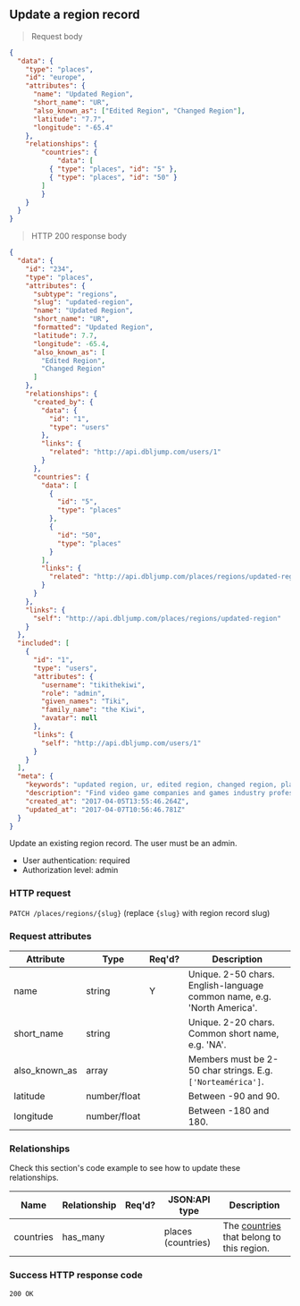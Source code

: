 ## <a name="regions_update"></a>Update a region record

> Request body

```JSON
{
  "data": {
    "type": "places",
    "id": "europe",
    "attributes": {
      "name": "Updated Region",
      "short_name": "UR",
      "also_known_as": ["Edited Region", "Changed Region"],
      "latitude": "7.7",
      "longitude": "-65.4"
    },
    "relationships": {
  		"countries": {
  			"data": [
          { "type": "places", "id": "5" },
          { "type": "places", "id": "50" }
        ]
  		}
  	}
  }
}
```

> HTTP 200 response body

```JSON
{
  "data": {
    "id": "234",
    "type": "places",
    "attributes": {
      "subtype": "regions",
      "slug": "updated-region",
      "name": "Updated Region",
      "short_name": "UR",
      "formatted": "Updated Region",
      "latitude": 7.7,
      "longitude": -65.4,
      "also_known_as": [
        "Edited Region",
        "Changed Region"
      ]
    },
    "relationships": {
      "created_by": {
        "data": {
          "id": "1",
          "type": "users"
        },
        "links": {
          "related": "http://api.dbljump.com/users/1"
        }
      },
      "countries": {
        "data": [
          {
            "id": "5",
            "type": "places"
          },
          {
            "id": "50",
            "type": "places"
          }
        ],
        "links": {
          "related": "http://api.dbljump.com/places/regions/updated-region/countries"
        }
      }
    },
    "links": {
      "self": "http://api.dbljump.com/places/regions/updated-region"
    }
  },
  "included": [
    {
      "id": "1",
      "type": "users",
      "attributes": {
        "username": "tikithekiwi",
        "role": "admin",
        "given_names": "Tiki",
        "family_name": "the Kiwi",
        "avatar": null
      },
      "links": {
        "self": "http://api.dbljump.com/users/1"
      }
    }
  ],
  "meta": {
    "keywords": "updated region, ur, edited region, changed region, place, geography, dbljump, video games, pc games, gaming",
    "description": "Find video game companies and games industry professionals from Updated Region at Dbljump.",
    "created_at": "2017-04-05T13:55:46.264Z",
    "updated_at": "2017-04-07T10:56:46.781Z"
  }
}
```

Update an existing region record. The user must be an admin.

* User authentication: required
* Authorization level: admin

### HTTP request

`PATCH /places/regions/{slug}` (replace `{slug}` with region record slug)

### Request attributes

Attribute | Type | Req'd? | Description
--------- | ---- | ------ | -----------
name | string | Y | Unique. 2-50 chars. English-language common name, e.g. 'North America'.
short_name | string | | Unique. 2-20 chars. Common short name, e.g. 'NA'.
also_known_as | array | | Members must be 2-50 char strings. E.g. `['Norteamérica']`.
latitude | number/float | | Between -90 and 90.
longitude | number/float | | Between -180 and 180.

### Relationships

Check this section's code example to see how to update these relationships.

Name | Relationship | Req'd? | JSON:API type | Description
---- | ------------ | ------ | ------------- | ----------
countries | has_many |  | places (countries) | The [countries](#countries_intro) that belong to this region.

### Success HTTP response code

`200 OK`
